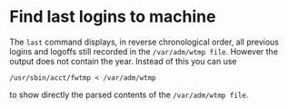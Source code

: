 # Find last logins to machine

The `last` command displays, in reverse chronological order, all previous logins and logoffs still recorded in the `/var/adm/wtmp file`. However the output does not contain the year. Instead of this you can use


```
/usr/sbin/acct/fwtmp < /var/adm/wtmp
```

to show directly the parsed contents of the `/var/adm/wtmp file`.
